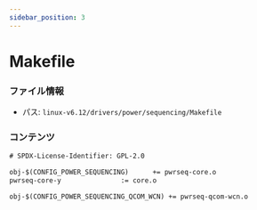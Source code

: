 ```yaml
---
sidebar_position: 3
---
```

# Makefile

### ファイル情報

- パス: `linux-v6.12/drivers/power/sequencing/Makefile`

### コンテンツ

```txt
# SPDX-License-Identifier: GPL-2.0

obj-$(CONFIG_POWER_SEQUENCING)		+= pwrseq-core.o
pwrseq-core-y				:= core.o

obj-$(CONFIG_POWER_SEQUENCING_QCOM_WCN)	+= pwrseq-qcom-wcn.o

```
